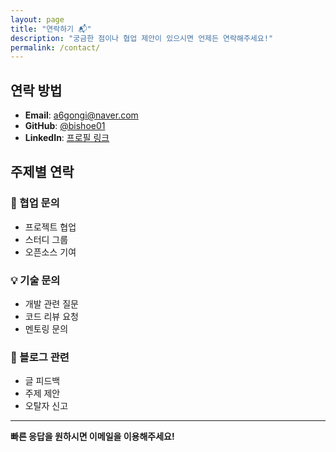 ```yaml
---
layout: page
title: "연락하기 📬"
description: "궁금한 점이나 협업 제안이 있으시면 언제든 연락해주세요!"
permalink: /contact/
---
```


## 연락 방법

- **Email**: a6gongi@naver.com
- **GitHub**: [@bishoe01](https://github.com/bishoe01)
- **LinkedIn**: [프로필 링크](https://www.linkedin.com/in/jongmun-j-366673277/)

## 주제별 연락

### 🤝 협업 문의
- 프로젝트 협업
- 스터디 그룹
- 오픈소스 기여

### 💡 기술 문의
- 개발 관련 질문
- 코드 리뷰 요청
- 멘토링 문의

### 📝 블로그 관련
- 글 피드백
- 주제 제안
- 오탈자 신고

---

**빠른 응답을 원하시면 이메일을 이용해주세요!**
